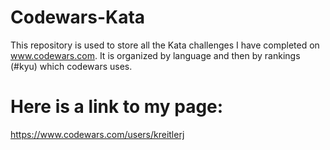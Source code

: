 # Codewars-Kata

This repository is used to store all the Kata challenges I have completed on www.codewars.com.
It is organized by language and then by rankings (#kyu) which codewars uses.

# Here is a link to my page:
https://www.codewars.com/users/kreitlerj
<div class="chttps://www.codewars.com/users/kreitlerj/badges/large"></div>
